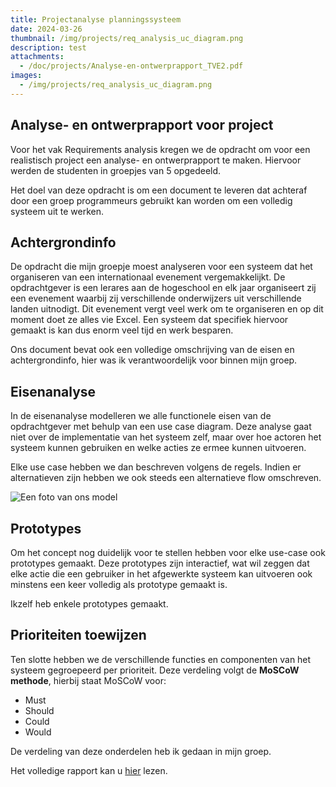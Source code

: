 ```yaml
---
title: Projectanalyse planningssysteem
date: 2024-03-26
thumbnail: /img/projects/req_analysis_uc_diagram.png
description: test
attachments:
  - /doc/projects/Analyse-en-ontwerprapport_TVE2.pdf
images:
  - /img/projects/req_analysis_uc_diagram.png
---
```


## Analyse- en ontwerprapport voor project

Voor het vak Requirements analysis kregen we de opdracht om voor een realistisch project een analyse- en ontwerprapport te maken.
Hiervoor werden de studenten in groepjes van 5 opgedeeld.

Het doel van deze opdracht is om een document te leveren dat achteraf door een
groep programmeurs gebruikt kan worden om een volledig systeem uit te werken.

## Achtergrondinfo

De opdracht die mijn groepje moest analyseren voor een systeem dat het
organiseren van een internationaal evenement vergemakkelijkt. De opdrachtgever
is een lerares aan de hogeschool en elk jaar organiseert zij een evenement
waarbij zij verschillende onderwijzers uit verschillende landen uitnodigt. Dit
evenement vergt veel werk om te organiseren en op dit moment doet ze alles vie
Excel. Een systeem dat specifiek hiervoor gemaakt is kan dus enorm veel tijd en
werk besparen.

Ons document bevat ook een volledige omschrijving van de eisen en achtergrondinfo, hier was ik verantwoordelijk voor binnen mijn groep.

## Eisenanalyse

In de eisenanalyse modelleren we alle functionele eisen van de opdrachtgever met behulp van een use case diagram. Deze analyse gaat niet over de implementatie van het systeem zelf, maar over hoe actoren het systeem kunnen gebruiken en welke acties ze ermee kunnen uitvoeren.

Elke use case hebben we dan beschreven volgens de regels. Indien er alternatieven zijn hebben we ook steeds een alternatieve flow omschreven.

![Een foto van ons model](/img/projects/req_analysis_uc_diagram.png)

## Prototypes

Om het concept nog duidelijk voor te stellen hebben voor elke use-case ook prototypes gemaakt. Deze prototypes zijn interactief, wat wil zeggen dat elke actie die een gebruiker in het afgewerkte systeem kan uitvoeren ook minstens een keer volledig als prototype gemaakt is.

Ikzelf heb enkele prototypes gemaakt.

## Prioriteiten toewijzen

Ten slotte hebben we de verschillende functies en componenten van het systeem gegroepeerd per prioriteit. Deze verdeling volgt de **MoSCoW methode**, hierbij staat MoSCoW voor:

- Must
- Should
- Could
- Would

De verdeling van deze onderdelen heb ik gedaan in mijn groep.

Het volledige rapport kan u [hier](/doc/projects/Analyse-en-ontwerprapport_TVE2.pdf) lezen.

